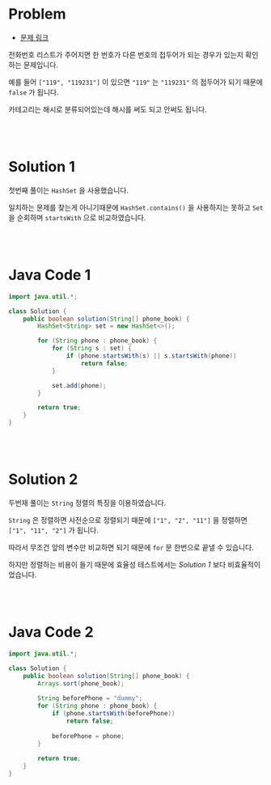 # Problem

- [문제 링크](https://programmers.co.kr/learn/courses/30/lessons/42577)

전화번호 리스트가 주어지면 한 번호가 다른 번호의 접두어가 되는 경우가 있는지 확인하는 문제입니다.

예를 들어 `["119", "119231"]` 이 있으면 `"119"` 는 `"119231"` 의 접두어가 되기 때문에 `false` 가 됩니다.

카테고리는 해시로 분류되어있는데 해시를 써도 되고 안써도 됩니다.

<br><br>

# Solution 1

첫번째 풀이는 `HashSet` 을 사용했습니다.

일치하는 문제를 찾는게 아니기때문에 `HashSet.contains()` 을 사용하지는 못하고 `Set` 을 순회하며 `startsWith` 으로 비교하였습니다.

<br><br>

# Java Code 1

```java
import java.util.*;

class Solution {
    public boolean solution(String[] phone_book) {
        HashSet<String> set = new HashSet<>();

        for (String phone : phone_book) {
            for (String s : set) {
                if (phone.startsWith(s) || s.startsWith(phone))
                    return false;
            }

            set.add(phone);
        }

        return true;
    }
}
```
<br><br>

# Solution 2

두번재 풀이는 `String` 정렬의 특징을 이용하였습니다.

`String` 은 정렬하면 사전순으로 정렬되기 때문에 `["1", "2", "11"]` 을 정렬하면 `["1", "11", "2"]` 가 됩니다.

따라서 무조건 앞의 변수만 비교하면 되기 때문에 `for` 문 한번으로 끝낼 수 있습니다.

하지만 정렬하는 비용이 들기 때문에 효율성 테스트에서는 *Solution 1* 보다 비효율적이었습니다.

<br><br>

# Java Code 2

```java
import java.util.*;

class Solution {
    public boolean solution(String[] phone_book) {
        Arrays.sort(phone_book);
        
        String beforePhone = "dummy";
        for (String phone : phone_book) {
            if (phone.startsWith(beforePhone))
                return false;
            
            beforePhone = phone;
        }
        
        return true;
    }
}
```